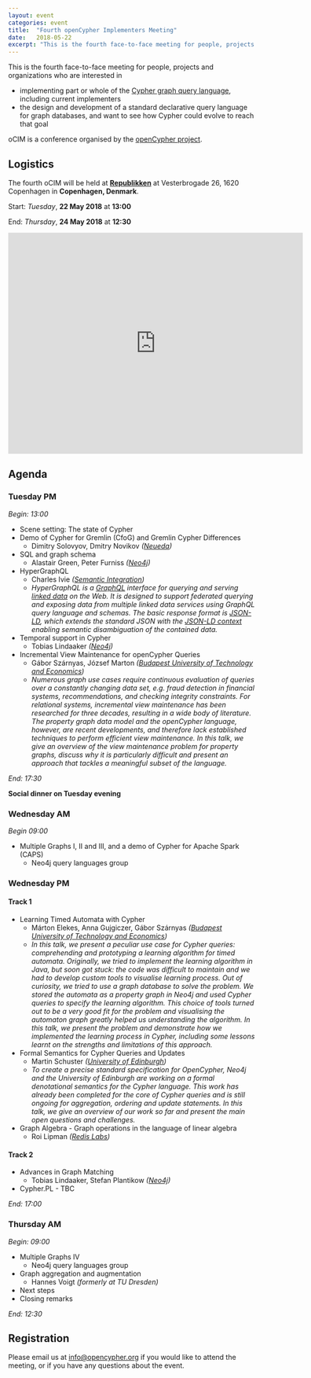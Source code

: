 ```yaml
---
layout: event
categories: event
title:  "Fourth openCypher Implementers Meeting"
date:   2018-05-22
excerpt: "This is the fourth face-to-face meeting for people, projects and organizations interested in participating in the openCypher project, with the goal of creating a standard language based on Cypher for querying graphs."
---
```

This is the fourth face-to-face meeting for people, projects and organizations who are interested in

* implementing part or whole of the [Cypher graph query language](https://neo4j.com/developer/cypher/), including current implementers
* the design and development of a standard declarative query language for graph databases, and want to see how Cypher could evolve to reach that goal

oCIM is a conference organised by the [openCypher project](http://www.opencypher.org).

## Logistics

The fourth oCIM will be held at **[Republikken](https://republikken.net/)** at Vesterbrogade 26, 1620 Copenhagen in **Copenhagen, Denmark**.
                                                   
Start: _Tuesday_, **22 May 2018** at **13:00**

End: _Thursday_, **24 May 2018** at **12:30**

<iframe src="https://www.google.com/maps/embed?pb=!1m18!1m12!1m3!1d562.4818056513177!2d12.557284788162217!3d55.67286569877729!2m3!1f0!2f0!3f0!3m2!1i1024!2i768!4f13.1!3m3!1m2!1s0x4652530b5b3c8dcb%3A0x5d7837f2abb5e049!2sRepublikken!5e0!3m2!1sen!2suk!4v1525976021070" width="600" height="450" frameborder="0" style="border:0" allowfullscreen></iframe>

## Agenda

### Tuesday PM

*Begin: 13:00*

* Scene setting: The state of Cypher
* Demo of Cypher for Gremlin (CfoG) and Gremlin Cypher Differences 
  * Dimitry Solovyov, Dmitry Novikov _([Neueda](https://www.neueda.com))_
* SQL and graph schema 
  * Alastair Green, Peter Furniss _([Neo4j](https://www.neo4j.com))_
* HyperGraphQL 
  * Charles Ivie _([Semantic Integration](https://www.semanticintegration.co.uk/))_
  * _HyperGraphQL is a [GraphQL](http://graphql.org/) interface for querying and serving [linked data](https://www.w3.org/standards/semanticweb/data) on the Web. 
  It is designed to support federated querying and exposing data from multiple linked data services using GraphQL query language and schemas.
  The basic response format is [JSON-LD](https://github.com/semantic-integration/hypergraphql/blob/master/json-ld.org), which extends the standard JSON with the [JSON-LD context](https://json-ld.org/spec/latest/json-ld-api-best-practices/#dfn-json-ld-context) enabling semantic disambiguation of the contained data._ 
* Temporal support in Cypher
  * Tobias Lindaaker _([Neo4j](https://www.neo4j.com))_
* Incremental View Maintenance for openCypher Queries
  * Gábor Szárnyas, József Marton _([Budapest University of Technology and Economics](https://inf.mit.bme.hu/))_
  * _Numerous graph use cases require continuous evaluation of queries over a constantly changing data set, e.g. fraud detection in financial systems, recommendations, and checking integrity constraints. 
  For relational systems, incremental view maintenance has been researched for three decades, resulting in a wide body of literature. 
  The property graph data model and the openCypher language, however, are recent developments, and therefore lack established techniques to perform efficient view maintenance. In this talk, we give an overview of the view maintenance problem for property graphs, discuss why it is particularly difficult and present an approach that tackles a meaningful subset of the language._

*End: 17:30*

**Social dinner on Tuesday evening**

### Wednesday AM

*Begin 09:00*

* Multiple Graphs I, II and III, and a demo of Cypher for Apache Spark (CAPS)
  * Neo4j query languages group

### Wednesday PM

#### Track 1

* Learning Timed Automata with Cypher
  * Márton Elekes, Anna Gujgiczer, Gábor Szárnyas _([Budapest University of Technology and Economics](https://inf.mit.bme.hu/))_
  * _In this talk, we present a peculiar use case for Cypher queries: comprehending and prototyping a learning algorithm for timed automata. 
  Originally, we tried to implement the learning algorithm in Java, but soon got stuck: the code was difficult to maintain and we had to develop custom tools to visualise learning process. 
  Out of curiosity, we tried to use a graph database to solve the problem. 
  We stored the automata as a property graph in Neo4j and used Cypher queries to specify the learning algorithm. 
  This choice of tools turned out to be a very good fit for the problem and visualising the automaton graph greatly helped us understanding the algorithm. 
  In this talk, we present the problem and demonstrate how we implemented the learning process in Cypher, including some lessons learnt on the strengths and limitations of this approach._
* Formal Semantics for Cypher Queries and Updates
  * Martin Schuster _([University of Edinburgh](https://www.ed.ac.uk/))_
  * _To create a precise standard specification for OpenCypher, Neo4j and the University of Edinburgh are working on a formal denotational semantics for the Cypher language. 
  This work has already been completed for the core of Cypher queries and is still ongoing for aggregation, ordering and update statements. 
  In this talk, we give an overview of our work so far and present the main open questions and challenges._
* Graph Algebra - Graph operations in the language of linear algebra 
  * Roi Lipman _([Redis Labs](https://redislabs.com/))_
  
#### Track 2


* Advances in Graph Matching
  * Tobias Lindaaker, Stefan Plantikow _([Neo4j](https://www.neo4j.com))_
* Cypher.PL - TBC
  

*End: 17:00*

### Thursday AM

*Begin: 09:00*

* Multiple Graphs IV
  * Neo4j query languages group
* Graph aggregation and augmentation 
  * Hannes Voigt _(formerly at TU Dresden)_
* Next steps
* Closing remarks

*End: 12:30*


## Registration

Please email us at [info@opencypher.org](mailto:<info@opencypher.org>) if you would like to attend the meeting, or if you have any questions about the event. 